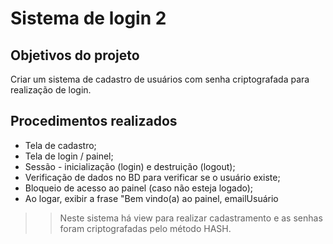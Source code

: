 # Sistema de login 2

## Objetivos do projeto

<p>Criar um sistema de cadastro de usuários com senha criptografada para realização de login.</p>

## Procedimentos realizados

- Tela de cadastro;
- Tela de login / painel;
- Sessão - inicialização (login) e destruição (logout);
- Verificação de dados no BD para verificar se o usuário existe;
- Bloqueio de acesso ao painel (caso não esteja logado); 
- Ao logar, exibir a frase "Bem vindo(a) ao painel, emailUsuário

>> Neste sistema há view para realizar cadastramento e as senhas foram criptografadas pelo método HASH.